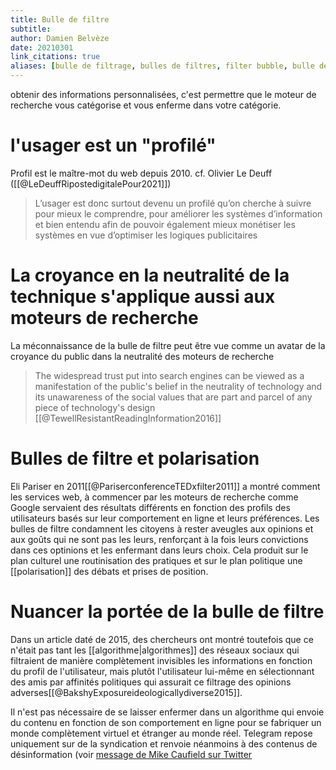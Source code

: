 ```yaml
---
title: Bulle de filtre
subtitle:
author: Damien Belvèze
date: 20210301
link_citations: true
aliases: [bulle de filtrage, bulles de filtres, filter bubble, bulle de filtre, filter bubbles]
---
```


obtenir des informations personnalisées, c'est permettre que le moteur de recherche vous catégorise et vous enferme dans votre catégorie. 

# l'usager est un "profilé"

Profil est le maître-mot du web depuis 2010. 
cf. Olivier Le Deuff ([[@LeDeuffRipostedigitalePour2021]])

> L’usager est donc surtout devenu un profilé qu’on cherche à suivre pour mieux le comprendre, pour améliorer les systèmes d’information et bien entendu afin de pouvoir également mieux monétiser les systèmes en vue d’optimiser les logiques publicitaires

# La croyance en la neutralité de la technique s'applique aussi aux moteurs de recherche

La méconnaissance de la bulle de filtre peut être vue comme un avatar de la croyance du public dans la neutralité des moteurs de recherche
> The widespread trust put into search engines can be viewed as a manifestation of the public's belief in the neutrality of technology and its unawareness of the social values that are part and parcel of any piece of technology's design 
[[@TewellResistantReadingInformation2016]]

# Bulles de filtre et polarisation

Eli Pariser en 2011[[@PariserconferenceTEDxfilter2011]] a montré comment les services web, à commencer par les moteurs de recherche comme Google servaient des résultats différents en fonction des profils des utilisateurs basés sur leur comportement en ligne et leurs préférences. 
Les bulles de filtre condamnent les citoyens à rester aveugles aux opinions et aux goûts qui ne sont pas les leurs, renforçant à la fois leurs convictions dans ces optinions et les enfermant dans leurs choix. Cela produit sur le plan culturel une routinisation des pratiques et sur le plan politique une [[polarisation]] des débats et prises de position. 

# Nuancer la portée de la bulle de filtre

Dans un article daté de 2015, des chercheurs ont montré toutefois que ce n'était pas tant les [[algorithme|algorithmes]] des réseaux sociaux qui filtraient de manière complètement invisibles les informations en fonction du profil de l'utilisateur, mais plutôt l'utilisateur lui-même en sélectionnant des amis par affinités politiques qui assurait ce filtrage des opinions adverses[[@BakshyExposureideologicallydiverse2015]]. 


Il n'est pas nécessaire de se laisser enfermer dans un algorithme qui envoie du contenu en fonction de son comportement en ligne pour se fabriquer un monde complètement virtuel et étranger au monde réel. 
Telegram repose uniquement sur de la syndication et renvoie néanmoins à des contenus de désinformation (voir [message de Mike Caufield sur Twitter](https://twitter.com/holden/status/1467565394458075139)



